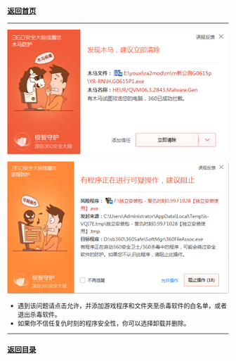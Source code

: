 ### [返回首页](./Home)

***
![](./tanchuang1.png)


![](./tanchuang2.png)

* 遇到该问题请点击允许，并添加游戏程序和文件夹至杀毒软件的白名单，或者退出杀毒软件。
* 如果你不信任复仇时刻的程序安全性，你可以选择卸载并删除。

***
### [返回目录](./常见问题指南)
